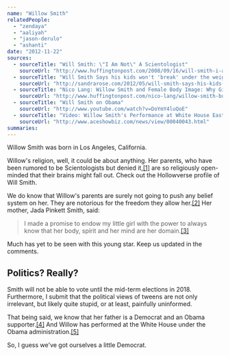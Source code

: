 ```yaml
---
name: "Willow Smith"
relatedPeople:
  - "zendaya"
  - "aaliyah"
  - "jason-derulo"
  - "ashanti"
date: "2012-11-22"
sources:
  - sourceTitle: "Will Smith: \"I Am Not\" A Scientologist"
    sourceUrl: "http://www.huffingtonpost.com/2008/09/16/will-smith-i-am-not-a-sci_n_126826.html"
  - sourceTitle: "Will Smith Says his kids won't 'break' under the weight of independence"
    sourceUrl: "http://sandrarose.com/2012/05/will-smith-says-his-kids-wont-break-under-the-weight-of-independence/"
  - sourceTitle: "Nico Lang: Willow Smith and Female Body Image: Why Girls Have the Right To Own Themselves"
    sourceUrl: "http://www.huffingtonpost.com/nico-lang/willow-smith-buzzcut_b_2206775.html"
  - sourceTitle: "Will Smith on Obama"
    sourceUrl: "http://www.youtube.com/watch?v=DoYmY4luQoE"
  - sourceTitle: "Video: Willow Smith's Performance at White House Easter Egg Roll."
    sourceUrl: "http://www.aceshowbiz.com/news/view/00040043.html"
summaries:
---
```


Willow Smith was born in Los Angeles, California.

Willow's religion, well, it could be about anything. Her parents, who have been rumored to be Scientologists but denied it,<a class="source-citation" href="#http%3A%2F%2Fwww.huffingtonpost.com%2F2008%2F09%2F16%2Fwill-smith-i-am-not-a-sci_n_126826.html" title="Will Smith: &quot;I Am Not&quot; A Scientologist">[1]</a> are so religiously open-minded that their brains might fall out. Check out the Hollowverse profile of Will Smith.

We do know that Willow's parents are surely not going to push any belief system on her. They are notorious for the freedom they allow her.<a class="source-citation" href="#http%3A%2F%2Fsandrarose.com%2F2012%2F05%2Fwill-smith-says-his-kids-wont-break-under-the-weight-of-independence%2F" title="Will Smith Says his kids won&apos;t &apos;break&apos; under the weight of independence">[2]</a> Her mother, Jada Pinkett Smith, said:

>I made a promise to endow my little girl with the power to always know that her body, spirit and her mind are her domain.<a class="source-citation" href="#http%3A%2F%2Fwww.huffingtonpost.com%2Fnico-lang%2Fwillow-smith-buzzcut_b_2206775.html" title="Nico Lang: Willow Smith and Female Body Image: Why Girls Have the Right To Own Themselves">[3]</a>

Much has yet to be seen with this young star. Keep us updated in the comments.


## Politics? Really?

Smith will not be able to vote until the mid-term elections in 2018. Furthermore, I submit that the political views of tweens are not only irrelevant, but likely quite stupid, or at least, painfully uninformed.

That being said, we know that her father is a Democrat and an Obama supporter.<a class="source-citation" href="#http%3A%2F%2Fwww.youtube.com%2Fwatch%3Fv%3DDoYmY4luQoE" title="Will Smith on Obama">[4]</a> And Willow has performed at the White House under the Obama administration.<a class="source-citation" href="#http%3A%2F%2Fwww.aceshowbiz.com%2Fnews%2Fview%2F00040043.html" title="Video: Willow Smith&apos;s Performance at White House Easter Egg Roll.">[5]</a>

So, I guess we've got ourselves a little Democrat.
